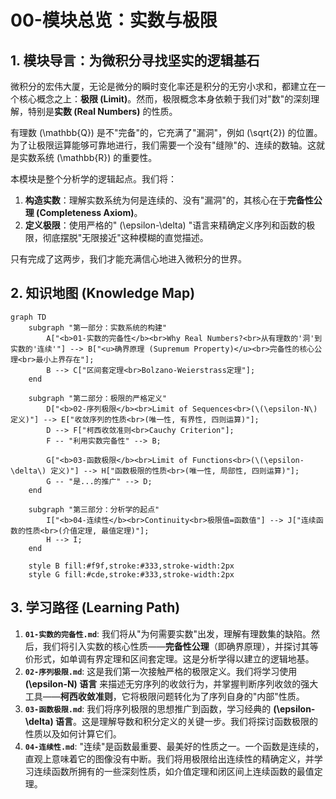 # 00-模块总览：实数与极限

## 1. 模块导言：为微积分寻找坚实的逻辑基石

微积分的宏伟大厦，无论是微分的瞬时变化率还是积分的无穷小求和，都建立在一个核心概念之上：**极限 (Limit)**。然而，极限概念本身依赖于我们对"数"的深刻理解，特别是**实数 (Real Numbers)** 的性质。

有理数 \(\mathbb{Q}\) 是不"完备"的，它充满了"漏洞"，例如 \(\sqrt{2}\) 的位置。为了让极限运算能够可靠地进行，我们需要一个没有"缝隙"的、连续的数轴。这就是实数系统 \(\mathbb{R}\) 的重要性。

本模块是整个分析学的逻辑起点。我们将：

1. **构造实数**：理解实数系统为何是连续的、没有"漏洞"的，其核心在于**完备性公理 (Completeness Axiom)**。
2. **定义极限**：使用严格的" \(\epsilon-\delta\) "语言来精确定义序列和函数的极限，彻底摆脱"无限接近"这种模糊的直觉描述。

只有完成了这两步，我们才能充满信心地进入微积分的世界。

## 2. 知识地图 (Knowledge Map)

```mermaid
graph TD
    subgraph "第一部分：实数系统的构建"
        A["<b>01-实数的完备性</b><br>Why Real Numbers?<br>从有理数的'洞'到实数的'连续'"] --> B["<u>确界原理 (Supremum Property)</u><br>完备性的核心公理<br>最小上界存在"];
        B --> C["区间套定理<br>Bolzano-Weierstrass定理"];
    end

    subgraph "第二部分：极限的严格定义"
        D["<b>02-序列极限</b><br>Limit of Sequences<br>(\(\epsilon-N\) 定义)"] --> E["收敛序列的性质<br>(唯一性, 有界性, 四则运算)"];
        D --> F["柯西收敛准则<br>Cauchy Criterion"];
        F -- "利用实数完备性" --> B;

        G["<b>03-函数极限</b><br>Limit of Functions<br>(\(\epsilon-\delta\) 定义)"] --> H["函数极限的性质<br>(唯一性, 局部性, 四则运算)"];
        G -- "是...的推广" --> D;
    end
    
    subgraph "第三部分：分析学的起点"
        I["<b>04-连续性</b><br>Continuity<br>极限值=函数值"] --> J["连续函数的性质<br>(介值定理, 最值定理)"];
        H --> I;
    end

    style B fill:#f9f,stroke:#333,stroke-width:2px
    style G fill:#cde,stroke:#333,stroke-width:2px
```

## 3. 学习路径 (Learning Path)

1. **`01-实数的完备性.md`**: 我们将从"为何需要实数"出发，理解有理数集的缺陷。然后，我们将引入实数的核心性质——**完备性公理**（即确界原理），并探讨其等价形式，如单调有界定理和区间套定理。这是分析学得以建立的逻辑地基。
2. **`02-序列极限.md`**: 这是我们第一次接触严格的极限定义。我们将学习使用 **\(\epsilon-N\) 语言** 来描述无穷序列的收敛行为，并掌握判断序列收敛的强大工具——**柯西收敛准则**，它将极限问题转化为了序列自身的"内部"性质。
3. **`03-函数极限.md`**: 我们将序列极限的思想推广到函数，学习经典的 **\(\epsilon-\delta\) 语言**。这是理解导数和积分定义的关键一步。我们将探讨函数极限的性质以及如何计算它们。
4. **`04-连续性.md`**: "连续"是函数最重要、最美好的性质之一。一个函数是连续的，直观上意味着它的图像没有中断。我们将用极限给出连续性的精确定义，并学习连续函数所拥有的一些深刻性质，如介值定理和闭区间上连续函数的最值定理。
